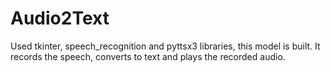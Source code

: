 # Audio2Text
Used tkinter, speech_recognition and pyttsx3 libraries, this model is built. 
It records the speech, converts to text and plays the recorded audio.
